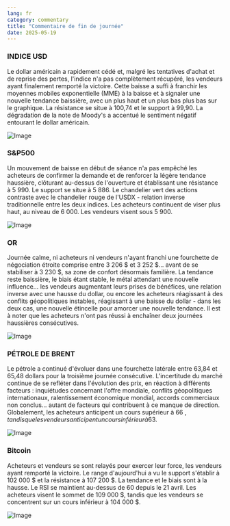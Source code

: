 ```yaml
---
lang: fr
category: commentary
title: "Commentaire de fin de journée"
date: 2025-05-19
---
```


### INDICE USD

Le dollar américain a rapidement cédé et, malgré les tentatives d'achat et de reprise des pertes, l'indice n'a pas complètement récupéré, les vendeurs ayant finalement remporté la victoire. Cette baisse a suffi à franchir les moyennes mobiles exponentielle (MME) à la baisse et à signaler une nouvelle tendance baissière, avec un plus haut et un plus bas plus bas sur le graphique. La résistance se situe à 100,74 et le support à 99,90. La dégradation de la note de Moody's a accentué le sentiment négatif entourant le dollar américain.

![Image](https://markleighedu.github.io/img/May-2025/19-May-2025/usdindex.jpg)

### S&P500

Un mouvement de baisse en début de séance n'a pas empêché les acheteurs de confirmer la demande et de renforcer la légère tendance haussière, clôturant au-dessus de l'ouverture et établissant une résistance à 5 990. Le support se situe à 5 886. Le chandelier vert des actions contraste avec le chandelier rouge de l'USDX - relation inverse traditionnelle entre les deux indices. Les acheteurs continuent de viser plus haut, au niveau de 6 000. Les vendeurs visent sous 5 900.

![Image](https://markleighedu.github.io/img/May-2025/19-May-2025/sp500.jpg)

### OR

Journée calme, ni acheteurs ni vendeurs n'ayant franchi une fourchette de négociation étroite comprise entre 3 206 $ et 3 252 $… avant de se stabiliser à 3 230 $, sa zone de confort désormais familière. La tendance reste baissière, le biais étant stable, le métal attendant une nouvelle influence… les vendeurs augmentant leurs prises de bénéfices, une relation inverse avec une hausse du dollar, ou encore les acheteurs réagissant à des conflits géopolitiques instables, réagissant à une baisse du dollar - dans les deux cas, une nouvelle étincelle pour amorcer une nouvelle tendance. Il est à noter que les acheteurs n'ont pas réussi à enchaîner deux journées haussières consécutives.

![Image](https://markleighedu.github.io/img/May-2025/19-May-2025/gold.jpg)

### PÉTROLE DE BRENT

Le pétrole a continué d'évoluer dans une fourchette latérale entre 63,84 et 65,48 dollars pour la troisième journée consécutive. L'incertitude du marché continue de se refléter dans l'évolution des prix, en réaction à différents facteurs : inquiétudes concernant l'offre mondiale, conflits géopolitiques internationaux, ralentissement économique mondial, accords commerciaux non conclus… autant de facteurs qui contribuent à ce manque de direction. Globalement, les acheteurs anticipent un cours supérieur à 66 $, tandis que les vendeurs anticipent un cours inférieur à 63 $.

![Image](https://markleighedu.github.io/img/May-2025/19-May-2025/brentoil.jpg)

### Bitcoin

Acheteurs et vendeurs se sont relayés pour exercer leur force, les vendeurs ayant remporté la victoire. Le range d'aujourd'hui a vu le support s'établir à 102 000 $ et la résistance à 107 200 $. La tendance et le biais sont à la hausse. Le RSI se maintient au-dessus de 60 depuis le 21 avril. Les acheteurs visent le sommet de 109 000 $, tandis que les vendeurs se concentrent sur un cours inférieur à 104 000 $.

![Image](https://markleighedu.github.io/img/May-2025/19-May-2025/bitcoin.jpg)

